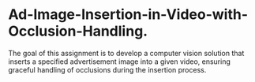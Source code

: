 # Ad-Image-Insertion-in-Video-with-Occlusion-Handling.
The goal of this assignment is to develop a computer vision solution that inserts a specified advertisement image into a given video, ensuring graceful handling of occlusions during the insertion process.
